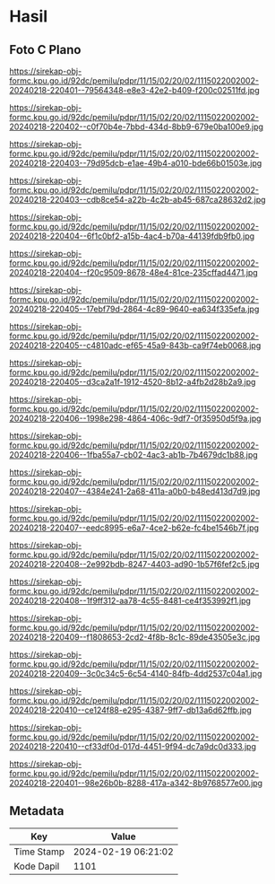 # Hasil

## Foto C Plano

https://sirekap-obj-formc.kpu.go.id/92dc/pemilu/pdpr/11/15/02/20/02/1115022002002-20240218-220401--79564348-e8e3-42e2-b409-f200c02511fd.jpg

https://sirekap-obj-formc.kpu.go.id/92dc/pemilu/pdpr/11/15/02/20/02/1115022002002-20240218-220402--c0f70b4e-7bbd-434d-8bb9-679e0ba100e9.jpg

https://sirekap-obj-formc.kpu.go.id/92dc/pemilu/pdpr/11/15/02/20/02/1115022002002-20240218-220403--79d95dcb-e1ae-49b4-a010-bde66b01503e.jpg

https://sirekap-obj-formc.kpu.go.id/92dc/pemilu/pdpr/11/15/02/20/02/1115022002002-20240218-220403--cdb8ce54-a22b-4c2b-ab45-687ca28632d2.jpg

https://sirekap-obj-formc.kpu.go.id/92dc/pemilu/pdpr/11/15/02/20/02/1115022002002-20240218-220404--6f1c0bf2-a15b-4ac4-b70a-44139fdb9fb0.jpg

https://sirekap-obj-formc.kpu.go.id/92dc/pemilu/pdpr/11/15/02/20/02/1115022002002-20240218-220404--f20c9509-8678-48e4-81ce-235cffad4471.jpg

https://sirekap-obj-formc.kpu.go.id/92dc/pemilu/pdpr/11/15/02/20/02/1115022002002-20240218-220405--17ebf79d-2864-4c89-9640-ea634f335efa.jpg

https://sirekap-obj-formc.kpu.go.id/92dc/pemilu/pdpr/11/15/02/20/02/1115022002002-20240218-220405--c4810adc-ef65-45a9-843b-ca9f74eb0068.jpg

https://sirekap-obj-formc.kpu.go.id/92dc/pemilu/pdpr/11/15/02/20/02/1115022002002-20240218-220405--d3ca2a1f-1912-4520-8b12-a4fb2d28b2a9.jpg

https://sirekap-obj-formc.kpu.go.id/92dc/pemilu/pdpr/11/15/02/20/02/1115022002002-20240218-220406--1998e298-4864-406c-9df7-0f35950d5f9a.jpg

https://sirekap-obj-formc.kpu.go.id/92dc/pemilu/pdpr/11/15/02/20/02/1115022002002-20240218-220406--1fba55a7-cb02-4ac3-ab1b-7b4679dc1b88.jpg

https://sirekap-obj-formc.kpu.go.id/92dc/pemilu/pdpr/11/15/02/20/02/1115022002002-20240218-220407--4384e241-2a68-411a-a0b0-b48ed413d7d9.jpg

https://sirekap-obj-formc.kpu.go.id/92dc/pemilu/pdpr/11/15/02/20/02/1115022002002-20240218-220407--eedc8995-e6a7-4ce2-b62e-fc4be1546b7f.jpg

https://sirekap-obj-formc.kpu.go.id/92dc/pemilu/pdpr/11/15/02/20/02/1115022002002-20240218-220408--2e992bdb-8247-4403-ad90-1b57f6fef2c5.jpg

https://sirekap-obj-formc.kpu.go.id/92dc/pemilu/pdpr/11/15/02/20/02/1115022002002-20240218-220408--1f9ff312-aa78-4c55-8481-ce4f353992f1.jpg

https://sirekap-obj-formc.kpu.go.id/92dc/pemilu/pdpr/11/15/02/20/02/1115022002002-20240218-220409--f1808653-2cd2-4f8b-8c1c-89de43505e3c.jpg

https://sirekap-obj-formc.kpu.go.id/92dc/pemilu/pdpr/11/15/02/20/02/1115022002002-20240218-220409--3c0c34c5-6c54-4140-84fb-4dd2537c04a1.jpg

https://sirekap-obj-formc.kpu.go.id/92dc/pemilu/pdpr/11/15/02/20/02/1115022002002-20240218-220410--ce124f88-e295-4387-9ff7-db13a6d62ffb.jpg

https://sirekap-obj-formc.kpu.go.id/92dc/pemilu/pdpr/11/15/02/20/02/1115022002002-20240218-220410--cf33df0d-017d-4451-9f94-dc7a9dc0d333.jpg

https://sirekap-obj-formc.kpu.go.id/92dc/pemilu/pdpr/11/15/02/20/02/1115022002002-20240218-220401--98e26b0b-8288-417a-a342-8b9768577e00.jpg


## Metadata

| Key        | Value               |
| ---------- | ------------------- |
| Time Stamp | 2024-02-19 06:21:02 |
| Kode Dapil | 1101                |



